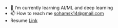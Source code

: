 - 🌱 I’m currently learning AI/ML and deep learning
- 📫 How to reach me sohamsk14@gmail.com
- Resume [Link](https://drive.google.com/file/d/1CcNug-Rog6HqobboSFwMbnoKWsl1pMeS/view?usp=drive_link)


<!---
sohamkansara/sohamkansara is a ✨ special ✨ repository because its `README.md` (this file) appears on your GitHub profile.
You can click the Preview link to take a look at your changes.
--->

